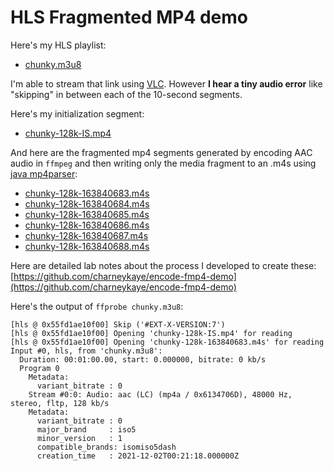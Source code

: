 # HLS Fragmented MP4 demo

Here's my HLS playlist:

* [chunky.m3u8](chunky.m3u8)

I'm able to stream that link using [VLC](https://www.videolan.org/). However **I hear a tiny audio error** like "skipping" in between each of the 10-second segments.

Here's my initialization segment:

* [chunky-128k-IS.mp4](chunky-128k-IS.mp4)

And here are the fragmented mp4 segments generated by encoding AAC audio in `ffmpeg` and then writing only the media fragment to an .m4s using [java mp4parser](https://github.com/sannies/mp4parser):

* [chunky-128k-163840683.m4s](chunky-128k-163840683.m4s)
* [chunky-128k-163840684.m4s](chunky-128k-163840684.m4s)
* [chunky-128k-163840685.m4s](chunky-128k-163840685.m4s)
* [chunky-128k-163840686.m4s](chunky-128k-163840686.m4s)
* [chunky-128k-163840687.m4s](chunky-128k-163840687.m4s)
* [chunky-128k-163840688.m4s](chunky-128k-163840688.m4s)

Here are detailed lab notes about the process I developed to create these: [https://github.com/charneykaye/encode-fmp4-demo](https://github.com/charneykaye/encode-fmp4-demo)

Here's the output of `ffprobe chunky.m3u8`:

```
[hls @ 0x55fd1ae10f00] Skip ('#EXT-X-VERSION:7')
[hls @ 0x55fd1ae10f00] Opening 'chunky-128k-IS.mp4' for reading
[hls @ 0x55fd1ae10f00] Opening 'chunky-128k-163840683.m4s' for reading
Input #0, hls, from 'chunky.m3u8':
  Duration: 00:01:00.00, start: 0.000000, bitrate: 0 kb/s
  Program 0 
    Metadata:
      variant_bitrate : 0
    Stream #0:0: Audio: aac (LC) (mp4a / 0x6134706D), 48000 Hz, stereo, fltp, 128 kb/s
    Metadata:
      variant_bitrate : 0
      major_brand     : iso5
      minor_version   : 1
      compatible_brands: isomiso5dash
      creation_time   : 2021-12-02T00:21:18.000000Z
```

